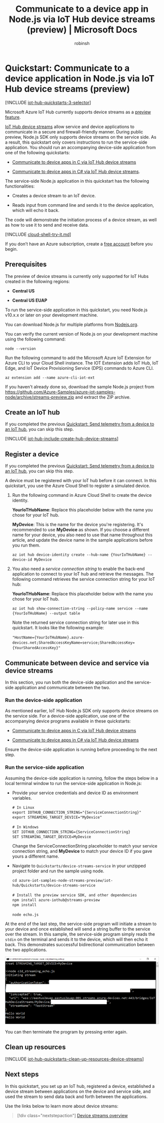 ﻿---
title: Communicate to a device app in Node.js via IoT Hub device streams (preview) | Microsoft Docs
description: In this quickstart, you will run a Node.js service-side application that communicates with an IoT device via a device stream.
author: robinsh
ms.service: iot-hub
services: iot-hub
ms.devlang: nodejs
ms.topic: quickstart
ms.custom: mvc
ms.date: 03/14/2019
ms.author: robinsh
---

# Quickstart: Communicate to a device application in Node.js via IoT Hub device streams (preview)

[!INCLUDE [iot-hub-quickstarts-3-selector](../../includes/iot-hub-quickstarts-3-selector.md)]

Microsoft Azure IoT Hub currently supports device streams as a [preview feature](https://azure.microsoft.com/support/legal/preview-supplemental-terms/).

[IoT Hub device streams](./iot-hub-device-streams-overview.md) allow service and device applications to communicate in a secure and firewall-friendly manner. During public preview, Node.js SDK only supports device streams on the service side. As a result, this quickstart only covers instructions to run the service-side application. You should run an accompanying device-side application from one of the following quickstarts:

* [Communicate to device apps in C via IoT Hub device streams](./quickstart-device-streams-echo-c.md)

* [Communicate to device apps in C# via IoT Hub device streams](./quickstart-device-streams-echo-csharp.md).

The service-side Node.js application in this quickstart has the following functionalities:

* Creates a device stream to an IoT device.

* Reads input from command line and sends it to the device application, which will echo it back.

The code will demonstrate the initiation process of a device stream, as well as how to use it to send and receive data.

[!INCLUDE [cloud-shell-try-it.md](../../includes/cloud-shell-try-it.md)]

If you don’t have an Azure subscription, create a [free account](https://azure.microsoft.com/free/?WT.mc_id=A261C142F) before you begin.

## Prerequisites

The preview of device streams is currently only supported for IoT Hubs created in the following regions:

*  **Central US**

*  **Central US EUAP**

To run the service-side application in this quickstart, you need Node.js v10.x.x or later on your development machine.

You can download Node.js for multiple platforms from [Nodejs.org](https://nodejs.org).

You can verify the current version of Node.js on your development machine using the following command:

```cmd/sh
node --version
```

Run the following command to add the Microsoft Azure IoT Extension for Azure CLI to your Cloud Shell instance. The IOT Extension adds IoT Hub, IoT Edge, and IoT Device Provisioning Service (DPS) commands to Azure CLI.

```azurecli-interactive
az extension add --name azure-cli-iot-ext
```

If you haven't already done so, download the sample Node.js project from https://github.com/Azure-Samples/azure-iot-samples-node/archive/streams-preview.zip and extract the ZIP archive.

## Create an IoT hub

If you completed the previous [Quickstart: Send telemetry from a device to an IoT hub](quickstart-send-telemetry-node.md), you can skip this step.

[!INCLUDE [iot-hub-include-create-hub-device-streams](../../includes/iot-hub-include-create-hub-device-streams.md)]

## Register a device

If you completed the previous [Quickstart: Send telemetry from a device to an IoT hub](quickstart-send-telemetry-node.md), you can skip this step.

A device must be registered with your IoT hub before it can connect. In this quickstart, you use the Azure Cloud Shell to register a simulated device.

1. Run the following command in Azure Cloud Shell to create the device identity.

   **YourIoTHubName**: Replace this placeholder below with the name you chose for your IoT hub.

   **MyDevice**: This is the name for the device you're registering. It's recommended to use **MyDevice** as shown. If you choose a different name for your device, you also need to use that name throughout this article, and update the device name in the sample applications before you run them.

    ```azurecli-interactive
    az iot hub device-identity create --hub-name {YourIoTHubName} --device-id MyDevice
    ```

2. You also need a *service connection string* to enable the back-end application to connect to your IoT hub and retrieve the messages. The following command retrieves the service connection string for your IoT hub:

    **YourIoTHubName**: Replace this placeholder below with the name you chose for your IoT hub.

    ```azurecli-interactive
    az iot hub show-connection-string --policy-name service --name {YourIoTHubName} --output table
    ```

    Note the returned service connection string for later use in this quickstart. It looks like the following example:

   `"HostName={YourIoTHubName}.azure-devices.net;SharedAccessKeyName=service;SharedAccessKey={YourSharedAccessKey}"`

## Communicate between device and service via device streams

In this section, you run both the device-side application and the service-side application and communicate between the two.

### Run the device-side application

As mentioned earlier, IoT Hub Node.js SDK only supports device streams on the service side. For a device-side application, use one of the accompanying device programs available in these quickstarts:

   * [Communicate to device apps in C via IoT Hub device streams](./quickstart-device-streams-echo-c.md)

   * [Communicate to device apps in C# via IoT Hub device streams](./quickstart-device-streams-echo-csharp.md)

Ensure the device-side application is running before proceeding to the next step.

### Run the service-side application

Assuming the device-side application is running, follow the steps below in a local terminal window to run the service-side application in Node.js:

* Provide your service credentials and device ID as environment variables.
 
   ```cmd/sh
   # In Linux
   export IOTHUB_CONNECTION_STRING="{ServiceConnectionString}"
   export STREAMING_TARGET_DEVICE="MyDevice"

   # In Windows
   SET IOTHUB_CONNECTION_STRING={ServiceConnectionString}
   SET STREAMING_TARGET_DEVICE=MyDevice
   ```
  
   Change the ServiceConnectionString placeholder to match your service connection string, and **MyDevice** to match your device ID if you gave yours a different name.

* Navigate to `Quickstarts/device-streams-service` in your unzipped project folder and run the sample using node.

   ```cmd/sh
   cd azure-iot-samples-node-streams-preview/iot-hub/Quickstarts/device-streams-service
    
   # Install the preview service SDK, and other dependencies
   npm install azure-iothub@streams-preview
   npm install

   node echo.js
   ```

At the end of the last step, the service-side program will initiate a stream to your device and once established will send a string buffer to the service over the stream. In this sample, the service-side program simply reads the `stdin` on the terminal and sends it to the device, which will then echo it back. This demonstrates successful bidirectional communication between the two applications.

![Service-side console output](./media/quickstart-device-streams-echo-nodejs/service-console-output.png)

You can then terminate the program by pressing enter again.

## Clean up resources

[!INCLUDE [iot-hub-quickstarts-clean-up-resources-device-streams](../../includes/iot-hub-quickstarts-clean-up-resources-device-streams.md)]

## Next steps

In this quickstart, you set up an IoT hub, registered a device, established a device stream between applications on the device and service side, and used the stream to send data back and forth between the applications.

Use the links below to learn more about device streams:

> [!div class="nextstepaction"]
> [Device streams overview](./iot-hub-device-streams-overview.md) 